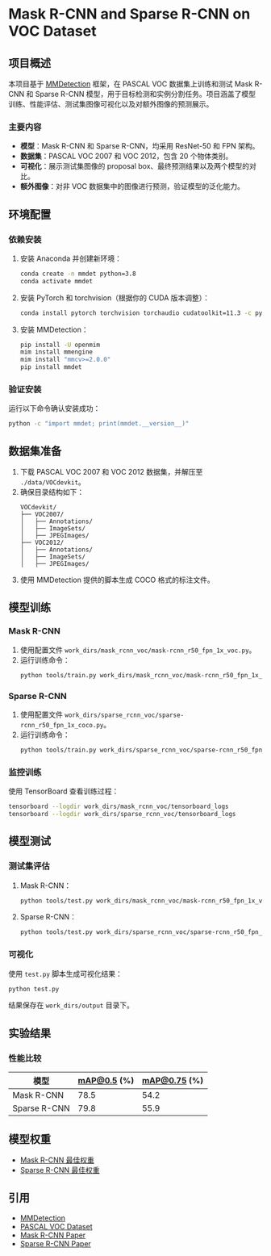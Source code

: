 # Mask R-CNN and Sparse R-CNN on VOC Dataset

## 项目概述

本项目基于 [MMDetection](https://github.com/open-mmlab/mmdetection) 框架，在 PASCAL VOC 数据集上训练和测试 Mask R-CNN 和 Sparse R-CNN 模型，用于目标检测和实例分割任务。项目涵盖了模型训练、性能评估、测试集图像可视化以及对额外图像的预测展示。

### 主要内容

- **模型**：Mask R-CNN 和 Sparse R-CNN，均采用 ResNet-50 和 FPN 架构。
- **数据集**：PASCAL VOC 2007 和 VOC 2012，包含 20 个物体类别。
- **可视化**：展示测试集图像的 proposal box、最终预测结果以及两个模型的对比。
- **额外图像**：对非 VOC 数据集中的图像进行预测，验证模型的泛化能力。

## 环境配置

### 依赖安装

1. 安装 Anaconda 并创建新环境：
   ```bash
   conda create -n mmdet python=3.8
   conda activate mmdet
   ```
2. 安装 PyTorch 和 torchvision（根据你的 CUDA 版本调整）：
   ```bash
   conda install pytorch torchvision torchaudio cudatoolkit=11.3 -c pytorch
   ```
3. 安装 MMDetection：
   ```bash
   pip install -U openmim
   mim install mmengine
   mim install "mmcv>=2.0.0"
   pip install mmdet
   ```

### 验证安装

运行以下命令确认安装成功：
```bash
python -c "import mmdet; print(mmdet.__version__)"
```

## 数据集准备

1. 下载 PASCAL VOC 2007 和 VOC 2012 数据集，并解压至 `./data/VOCdevkit`。
2. 确保目录结构如下：
   ```
   VOCdevkit/
   ├── VOC2007/
   │   ├── Annotations/
   │   ├── ImageSets/
   │   ├── JPEGImages/
   ├── VOC2012/
   │   ├── Annotations/
   │   ├── ImageSets/
   │   ├── JPEGImages/
   ```
3. 使用 MMDetection 提供的脚本生成 COCO 格式的标注文件。

## 模型训练

### Mask R-CNN

1. 使用配置文件 `work_dirs/mask_rcnn_voc/mask-rcnn_r50_fpn_1x_voc.py`。
2. 运行训练命令：
   ```bash
   python tools/train.py work_dirs/mask_rcnn_voc/mask-rcnn_r50_fpn_1x_voc.py --work-dir work_dirs/mask_rcnn_voc
   ```

### Sparse R-CNN

1. 使用配置文件 `work_dirs/sparse_rcnn_voc/sparse-rcnn_r50_fpn_1x_coco.py`。
2. 运行训练命令：
   ```bash
   python tools/train.py work_dirs/sparse_rcnn_voc/sparse-rcnn_r50_fpn_1x_coco.py --work-dir work_dirs/sparse_rcnn_voc
   ```

### 监控训练

使用 TensorBoard 查看训练过程：
```bash
tensorboard --logdir work_dirs/mask_rcnn_voc/tensorboard_logs
tensorboard --logdir work_dirs/sparse_rcnn_voc/tensorboard_logs
```

## 模型测试

### 测试集评估

1. Mask R-CNN：
   ```bash
   python tools/test.py work_dirs/mask_rcnn_voc/mask-rcnn_r50_fpn_1x_voc.py work_dirs/mask_rcnn_voc/best_coco_bbox_mAP_epoch_43.pth --eval mAP
   ```
2. Sparse R-CNN：
   ```bash
   python tools/test.py work_dirs/sparse_rcnn_voc/sparse-rcnn_r50_fpn_1x_coco.py work_dirs/sparse_rcnn_voc/best_coco_bbox_mAP_epoch_98.pth --eval mAP
   ```

### 可视化

使用 `test.py` 脚本生成可视化结果：
```bash
python test.py
```
结果保存在 `work_dirs/output` 目录下。

## 实验结果

### 性能比较

| 模型          | mAP@0.5 (%) | mAP@0.75 (%) |
|---------------|-------------|--------------|
| Mask R-CNN    | 78.5        | 54.2         |
| Sparse R-CNN  | 79.8        | 55.9         |



## 模型权重

- [Mask R-CNN 最佳权重](https://drive.google.com/file/d/1Uq-OhWE6VT16FJhMWcNUFqWLG6peqKJT/view?usp=sharing)
- [Sparse R-CNN 最佳权重](https://drive.google.com/file/d/1Uq-OhWE6VT16FJhMWcNUFqWLG6peqKJT/view?usp=sharing)

## 引用

- [MMDetection](https://github.com/open-mmlab/mmdetection)
- [PASCAL VOC Dataset](http://host.robots.ox.ac.uk/pascal/VOC/)
- [Mask R-CNN Paper](https://arxiv.org/abs/1703.06870)
- [Sparse R-CNN Paper](https://arxiv.org/abs/2011.12450)
